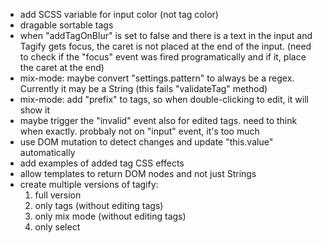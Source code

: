 - add SCSS variable for input color (not tag color)
- dragable sortable tags
- when "addTagOnBlur" is set to false and there is a text in the input and Tagify gets focus, the caret is not placed at the end of the input.
  (need to check if the "focus" event was fired programatically and if it, place the caret at the end)
- mix-mode: maybe convert "settings.pattern" to always be a regex. Currently it may be a String (this fails "validateTag" method)
- mix-mode: add "prefix" to tags, so when double-clicking to edit, it will show it
- maybe trigger the "invalid" event also for edited tags. need to think when exactly. probbaly not on "input" event, it's too much
- use DOM mutation to detect changes and update "this.value" automatically
- add examples of added tag CSS effects
- allow templates to return DOM nodes and not just Strings
- create multiple versions of tagify:
  1. full version
  2. only tags (without editing tags)
  3. only mix mode (without editing tags)
  4. only select
